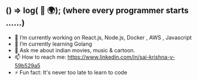 ##  () => log( 👋 🌍);  (where every programmer starts ......)

- 🔭 I’m currently working on React.js, Node.js, Docker , AWS , Javascript
- 🌱 I’m currently learning Golang
- 💬 Ask me about indian movies, music & cartoon.
- 📫 How to reach me: https://www.linkedin.com/in/sai-krishna-v-59b529a5
- ⚡ Fun fact: It's never too late to learn to code
